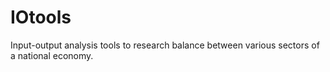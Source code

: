# IOtools
Input-output analysis tools to research balance between various sectors of a national economy.
